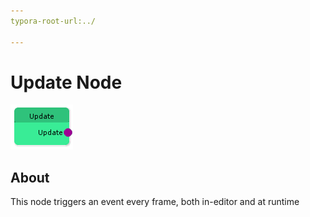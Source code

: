 ```yaml
---
typora-root-url:../

---
```


# Update Node

![Update-Node](/IMG/Update-Node.png)

## About

This node triggers an event every frame, both in-editor and at runtime

